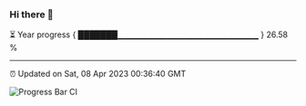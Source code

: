 ### Hi there 👋

⏳ Year progress { ███████▁▁▁▁▁▁▁▁▁▁▁▁▁▁▁▁▁▁▁▁▁▁▁ } 26.58 %

---

⏰ Updated on Sat, 08 Apr 2023 00:36:40 GMT

![Progress Bar CI](https://github.com/Shyam-Makwana/GitHub-Actions-Demo/workflows/Progress%20Bar%20CI/badge.svg)

